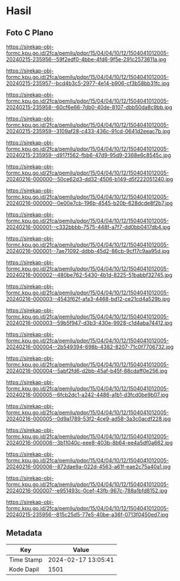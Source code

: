 # Hasil

## Foto C Plano

https://sirekap-obj-formc.kpu.go.id/2fca/pemilu/pdpr/15/04/04/10/12/1504041012005-20240215-235956--59f2edf0-4bbe-4fd6-9f5e-291c2573611a.jpg

https://sirekap-obj-formc.kpu.go.id/2fca/pemilu/pdpr/15/04/04/10/12/1504041012005-20240215-235957--bcd4b3c5-2977-4e14-b906-cf3b58bb31fc.jpg

https://sirekap-obj-formc.kpu.go.id/2fca/pemilu/pdpr/15/04/04/10/12/1504041012005-20240215-235958--60cf6e66-7db0-40de-8107-dbb50da8c9bb.jpg

https://sirekap-obj-formc.kpu.go.id/2fca/pemilu/pdpr/15/04/04/10/12/1504041012005-20240215-235959--3109af28-c433-436c-91cd-0641d2eeac7b.jpg

https://sirekap-obj-formc.kpu.go.id/2fca/pemilu/pdpr/15/04/04/10/12/1504041012005-20240215-235959--d917f562-fbb6-47d9-95d9-2368e6c8545c.jpg

https://sirekap-obj-formc.kpu.go.id/2fca/pemilu/pdpr/15/04/04/10/12/1504041012005-20240216-000000--50ce62d3-dd32-4506-b149-d5f222051240.jpg

https://sirekap-obj-formc.kpu.go.id/2fca/pemilu/pdpr/15/04/04/10/12/1504041012005-20240216-000000--0e00e7cb-196b-4545-b20b-628dcde8f2b7.jpg

https://sirekap-obj-formc.kpu.go.id/2fca/pemilu/pdpr/15/04/04/10/12/1504041012005-20240216-000001--c332bbbb-7575-448f-a7f7-dd0bb0417db4.jpg

https://sirekap-obj-formc.kpu.go.id/2fca/pemilu/pdpr/15/04/04/10/12/1504041012005-20240216-000001--7ae71092-ddbb-45d2-86cb-9cf17c9aa95d.jpg

https://sirekap-obj-formc.kpu.go.id/2fca/pemilu/pdpr/15/04/04/10/12/1504041012005-20240216-000002--480be762-5430-4b1d-8225-51babbf32745.jpg

https://sirekap-obj-formc.kpu.go.id/2fca/pemilu/pdpr/15/04/04/10/12/1504041012005-20240216-000003--4543f62f-afa3-4468-bd12-ce21cd4a529b.jpg

https://sirekap-obj-formc.kpu.go.id/2fca/pemilu/pdpr/15/04/04/10/12/1504041012005-20240216-000003--59b5f947-d3b3-430e-9928-c1d4aba74412.jpg

https://sirekap-obj-formc.kpu.go.id/2fca/pemilu/pdpr/15/04/04/10/12/1504041012005-20240216-000004--2b549394-698b-4382-8207-71c0f7706732.jpg

https://sirekap-obj-formc.kpu.go.id/2fca/pemilu/pdpr/15/04/04/10/12/1504041012005-20240216-000004--5abf2fd6-d2bb-45af-b45f-88cdaff0e256.jpg

https://sirekap-obj-formc.kpu.go.id/2fca/pemilu/pdpr/15/04/04/10/12/1504041012005-20240216-000005--6fcb2dc1-a242-4486-a1b1-d3fcd0be9b07.jpg

https://sirekap-obj-formc.kpu.go.id/2fca/pemilu/pdpr/15/04/04/10/12/1504041012005-20240216-000005--0d9a1789-53f2-4ce9-ad58-3a3c0acdf228.jpg

https://sirekap-obj-formc.kpu.go.id/2fca/pemilu/pdpr/15/04/04/10/12/1504041012005-20240216-000006--3b11040c-eee8-403b-8b64-ee4a5df0a662.jpg

https://sirekap-obj-formc.kpu.go.id/2fca/pemilu/pdpr/15/04/04/10/12/1504041012005-20240216-000006--872dae9a-022d-4563-a61f-eae2c75a40a1.jpg

https://sirekap-obj-formc.kpu.go.id/2fca/pemilu/pdpr/15/04/04/10/12/1504041012005-20240216-000007--e951493c-0cef-43fb-967c-788a1bfd8152.jpg

https://sirekap-obj-formc.kpu.go.id/2fca/pemilu/pdpr/15/04/04/10/12/1504041012005-20240215-235956--815c25d5-77e5-40be-a36f-0713f0450ed7.jpg


## Metadata

| Key        | Value               |
| ---------- | ------------------- |
| Time Stamp | 2024-02-17 13:05:41 |
| Kode Dapil | 1501                |



